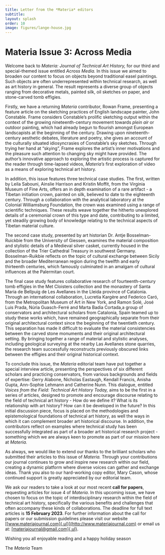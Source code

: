 ```yaml
---
title: Letter from the *Materia* editors
subtitle: 
layout: splash
order: 10
image: figures/lange-house.jpg
---
```


# Materia Issue 3: Across Media

Welcome back to *Materia: Journal of Technical Art History,* for our third and special-themed issue entitled *Across Media.* In this issue we aimed to broaden our content to focus on objects beyond traditional easel paintings. Such objects are often underrepresented within technical research, as well as art history in general. The result represents a diverse group of objects ranging from decorative metals, painted silk, oil sketches on paper, and stone-carved tomb effigies.

Firstly, we have a returning *Materia* contributor, Rowan Frame, presenting a feature article on the sketching practices of English landscape painter, John Constable. Frame considers Constable’s prolific sketching output within the context of the growing nineteenth-century movement towards *plein air* or outdoor painting, which had already begun to flourish amongst European landscapists at the beginning of the century. Drawing upon nineteenth-century aesthetic debates, literature and poetry, she gives an account of the culturally situated idiosyncrasies of Constable’s sky sketches. Through trying her hand at “skying”, Frame explores the artist’s inner motivations and the pleasure such attention to changing sky might have provided. The author’s innovative approach to exploring the artistic process is captured for the reader through time-lapsed videos, *Materia’s* first exploration of video as a means of exploring technical art history.

In addition, this issue features three technical case studies. The first, written by Leila Sabouni, Ainslie Harrison and Kristin Moffit, from the Virginia Museum of Fine Arts, offers an in depth examination of a rare artifact - a Tibetan initiation crown, painted on silk, believed to date to the eighteenth century. Through a collaboration with the analytical laboratory at the Colonial Williamsburg Foundation, the crown was examined using a range of scientific techniques. These results weave together the hitherto unexplored details of a ceremonial crown of this type and date, contributing to a limited, yet steadily growing body of knowledge relating to the technical aspects of Tibetan material culture.

The second case study, presented by art historian Dr. Antje Bosselman-Ruickbie from the University of Giessen, examines the material composition and stylistic details of a Medieval silver casket, currently housed in the collection of the Trier Cathedral Treasury in southwest Germany. Bosselman-Ruikbie reflects on the topic of cultural exchange between Sicily and the broader Mediterranean region during the twelfth and early thirteenth centuries, which famously culminated in an amalgam of cultural influences at the Palermitan court.

The final case study features collaborative research of fourteenth-century tomb effigies in the Met Cloisters collection and the monastery of Santa Maria de Bellpuig de Les Avellanes in the Lleida province of Catalonia. Through an international collaboration, Lucretia Kargère and Federico Caró, from the Metropolitan Museum of Art in New York, and Ramon Solé, José Luis Prada, Núria Guasch-Ferré and Marta Badia Cortada,a group of conservators and architectural scholars from Catalonia, Spain teamed up to study these works which, have remained geographically separate from their original architectural context since the beginning of the twentieth century. This separation has made it difficult to evaluate the material consistencies between the carved stone monuments and their original architectural setting. By bringing together a range of material and stylistic analyses, including geological surveying at the nearby Las Avellanes stone quarries, the research team successfully reconstructs previously obscured links between the effigies and their original historical context.

To conclude this issue, the *Materia* editorial team have put together a special interview article, presenting the perspectives of six different scholars and practicing conservators, from various backgrounds and fields of expertise: Gerry Alabone, Nicholas Eastaugh, Kendall Francis, Anisha Gupta, Ann-Sophie Lehmann and Catherine Nunn. This dialogue, entitled *Voices from the Field: Technical Art History Today,* aims to be the first in a series of articles, designed to promote and encourage discourse relating to the field of technical art history - How do we define it? What is its relationship with art history? How can it be developed in the future? In this initial discussion piece, focus is placed on the methodologies and epistemological foundations of technical art history, as well the ways in which it can complement broader art historical discourse. In addition, the contributors reflect on examples where technical study has been successfully integrated as part of a broader art historical research project - something which we are always keen to promote as part of our mission here at *Materia.*

As always, we would like to extend our thanks to the brilliant scholars who submitted their articles to this issue of *Materia.* Through your contributions our journal continues to grow and inspire new research within our field, creating a dynamic platform where diverse voices can gather and exchange ideas. Thank you also to our hard-working copy editor, Mary Cason, whose continued support is greatly appreciated by our editorial team.

We ask our readers to take a look at our most recent **call for papers**, requesting articles for issue 4 of *Materia*. In this upcoming issue, we have chosen to focus on the topic of interdisciplinary research within the field of technical art history, specifically the various benefits and challenges that often accompany these kinds of collaborations. The deadline for full text articles is **15 February 2023**. For further information about the call for papers or our submission guidelines please visit our website [[www.materiajournal.com]{.ul}](http://www.materiajournal.com) or email us at: [[materiajournal\@gmail.com]{.ul}](mailto:materiajournal@gmail.com).

Wishing you all enjoyable reading and a happy holiday season

The *Materia* Team